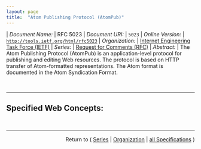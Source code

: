```yaml
---
layout: page
title:  "Atom Publishing Protocol (AtomPub)"
---
```


| *Document Name:* | RFC 5023
| *Document URI:* | `5023`
| *Online Version:* | [`http://tools.ietf.org/html/rfc5023`](http://tools.ietf.org/html/rfc5023)
| *Organization:* | [Internet Engineering Task Force (IETF)](..  "List of specification series by this organization")
| *Series:* | [Request for Comments (RFC)](.  "List of specifications in this series")
| *Abstract:* | The Atom Publishing Protocol (AtomPub) is an application-level protocol for publishing and editing Web resources. The protocol is based on HTTP transfer of Atom-formatted representations. The Atom format is documented in the Atom Syndication Format.

<br/>
<hr/>

## Specified Web Concepts:



<br/>
<hr/>

<p style="text-align: right">Return to ( <a href="./">Series</a> | <a href="../">Organization</a> | <a href="../../">all Specifications</a> )</p>